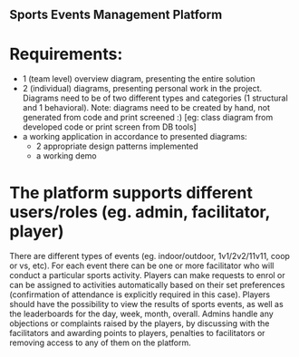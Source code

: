 ## Sports Events Management Platform

# Requirements: 
- 1 (team level) overview diagram, presenting the entire solution
- 2 (individual) diagrams, presenting personal work in the project. Diagrams need to be of two different types and categories (1 structural and 1 behavioral). Note: diagrams need to be created by hand, not generated from code and print screened :) [eg: class diagram from developed code or print screen from DB tools]
- a working application in accordance to presented diagrams: 
  - 2 appropriate design patterns implemented 
  - a working demo 
  
 # The platform supports different users/roles (eg. admin, facilitator, player) 
 There are different types of events (eg. indoor/outdoor, 1v1/2v2/11v11, coop or vs, etc). 
 For each event there can be one or more facilitator who will conduct a particular sports activity. 
 Players can make requests to enrol or can be assigned to activities automatically based on their set preferences 
 (confirmation of attendance is explicitly required in this case). 
 Players should have the possibility to view the results of sports events, as well as the leaderboards for the day, week, month, overall. 
 Admins handle any objections or complaints raised by the players, by discussing with the facilitators and awarding points to players, 
 penalties to facilitators or removing access to any of them on the platform.
